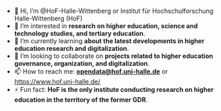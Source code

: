 - 👋 Hi, I’m @HoF-Halle-Wittenberg or Institut für Hochschulforschung Halle-Wittenberg (HoF)
- 👀 I’m interested in **research on higher education, science and technology studies, and tertiary education**.
- 🌱 I’m currently learning **about the latest developments in higher education research and digitalization**.
- 💞️ I’m looking to collaborate on **projects related to higher education governance, organization, and digitalization**.
- 📫 How to reach me: **opendata@hof.uni-halle.de** or https://www.hof.uni-halle.de/
- ⚡ Fun fact: **HoF is the only institute conducting research on higher education in the territory of the former GDR**.
